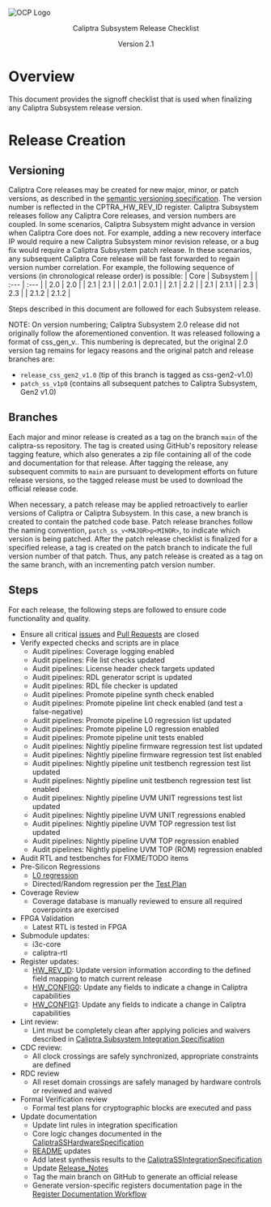 ![OCP Logo](./images/OCP_logo.png)

<p style="text-align: center;">Caliptra Subsystem Release Checklist</p>

<p style="text-align: center;">Version 2.1</p>

<div style="page-break-after: always"></div>

# Overview

This document provides the signoff checklist that is used when finalizing any Caliptra Subsystem release version.

# Release Creation

## Versioning

Caliptra Core releases may be created for new major, minor, or patch versions, as described in the [semantic versioning specification](https://semver.org/spec/v2.0.0.html). The version number is reflected in the CPTRA_HW_REV_ID register. Caliptra Subsystem releases follow any Caliptra Core releases, and version numbers are coupled. In some scenarios, Caliptra Subsystem might advance in version when Caliptra Core does not. For example, adding a new recovery interface IP would require a new Caliptra Subsystem minor revision release, or a bug fix would require a Caliptra Subsystem patch release. In these scenarios, any subsequent Caliptra Core release will be fast forwarded to regain version number correlation.
For example, the following sequence of versions (in chronological release order) is possible:
| Core | Subsystem |
| :--- | :--- |
| 2.0 | 2.0 |
| 2.1 | 2.1 |
| 2.0.1 | 2.0.1 |
| 2.1 | 2.2 |
| 2.1 | 2.1.1 |
| 2.3 | 2.3 |
| 2.1.2 | 2.1.2 |

Steps described in this document are followed for each Subsystem release.

NOTE: On version numbering; Caliptra Subsystem 2.0 release did not originally follow the aforementioned convention. It was released following a format of css_gen<Caliptra RTL version>_v<MAJOR>.<MINOR>. This numbering is deprecated, but the original 2.0 version tag remains for legacy reasons and the original patch and release branches are: 
  * `release_css_gen2_v1.0` (tip of this branch is tagged as css-gen2-v1.0)
  * `patch_ss_v1p0` (contains all subsequent patches to Caliptra Subsystem, Gen2 v1.0)

## Branches

Each major and minor release is created as a tag on the branch `main` of the caliptra-ss repository. The tag is created using GitHub's repository release tagging feature, which also generates a zip file containing all of the code and documentation for that release. After tagging the release, any subsequent commits to `main` are pursuant to development efforts on future release versions, so the tagged release must be used to download the official release code.

When necessary, a patch release may be applied retroactively to earlier versions of Caliptra or Caliptra Subsystem. In this case, a new branch is created to contain the patched code base. Patch release branches follow the naming convention, `patch_ss_v<MAJOR>p<MINOR>`, to indicate which version is being patched. After the patch release checklist is finalized for a specified release, a tag is created on the patch branch to indicate the full version number of that patch. Thus, any patch release is created as a tag on the same branch, with an incrementing patch version number.

## Steps

For each release, the following steps are followed to ensure code functionality and quality.

- Ensure all critical [issues](https://github.com/chipsalliance/caliptra-ss/issues) and [Pull Requests](https://github.com/chipsalliance/caliptra-ss/pulls) are closed
- Verify expected checks and scripts are in place
  - Audit pipelines: Coverage logging enabled
  - Audit pipelines: File list checks updated
  - Audit pipelines: License header check targets updated
  - Audit pipelines: RDL generator script is updated
  - Audit pipelines: RDL file checker is updated
  - Audit pipelines: Promote pipeline synth check enabled
  - Audit pipelines: Promote pipeline lint check enabled (and test a false-negative)
  - Audit pipelines: Promote pipeline L0 regression list updated
  - Audit pipelines: Promote pipeline L0 regression enabled
  - Audit pipelines: Promote pipeline unit tests enabled
  - Audit pipelines: Nightly pipeline firmware regression test list updated
  - Audit pipelines: Nightly pipeline firmware regression test list enabled
  - Audit pipelines: Nightly pipeline unit testbench regression test list updated
  - Audit pipelines: Nightly pipeline unit testbench regression test list enabled
  - Audit pipelines: Nightly pipeline UVM UNIT regressions test list updated
  - Audit pipelines: Nightly pipeline UVM UNIT regressions enabled
  - Audit pipelines: Nightly pipeline UVM TOP regression test list updated
  - Audit pipelines: Nightly pipeline UVM TOP regression enabled
  - Audit pipelines: Nightly pipeline UVM TOP (ROM) regression enabled
- Audit RTL and testbenches for FIXME/TODO items
- Pre-Silicon Regressions
  - [L0 regression](../src/integration/stimulus/L0_Promote_caliptra_ss_top_tb_regression.yml)
  - Directed/Random regression per the [Test Plan](./Caliptra_Gen2_SS_TestPlan.xlsx)
- Coverage Review
  - Coverage database is manually reviewed to ensure all required coverpoints are exercised
- FPGA Validation
  - Latest RTL is tested in FPGA
- Submodule updates:
  - i3c-core
  - caliptra-rtl
- Register updates:
  - [HW_REV_ID](https://chipsalliance.github.io/caliptra-ss/main/regs/?p=soc.mci_top.mci_reg.HW_REV_ID): Update version information according to the defined field mapping to match current release
  - [HW_CONFIG0](https://chipsalliance.github.io/caliptra-ss/main/regs/?p=soc.mci_top.mci_reg.CPTRA_HW_CONFIG): Update any fields to indicate a change in Caliptra capabilities
  - [HW_CONFIG1](https://chipsalliance.github.io/caliptra-ss/main/regs/?p=soc.mci_top.mci_reg.CPTRA_HW_CONFIG): Update any fields to indicate a change in Caliptra capabilities
- Lint review:
  - Lint must be completely clean after applying policies and waivers described in [Caliptra Subsystem Integration Specification](./CaliptraSSIntegrationSpecification.md#Recommended-LINT-rules)
- CDC review:
  - All clock crossings are safely synchronized, appropriate constraints are defined
- RDC review
  - All reset domain crossings are safely managed by hardware controls or reviewed and waived
- Formal Verification review
  - Formal test plans for cryptographic blocks are executed and pass
- Update documentation
  - Update lint rules in integration specification
  - Core logic changes documented in the [CaliptraSSHardwareSpecification](./CaliptraSSHardwareSpecification.md)
  - [README](../README.md) updates
  - Add latest synthesis results to the [CaliptraSSIntegrationSpecification](./CaliptraSSIntegrationSpecification.md##synthesis)
  - Update [Release_Notes](../Release_Notes.md)
  - Tag the main branch on GitHub to generate an official release
  - Generate version-specific registers documentation page in the [Register Documentation Workflow](./.github/workflows/doc-gen.yml)
